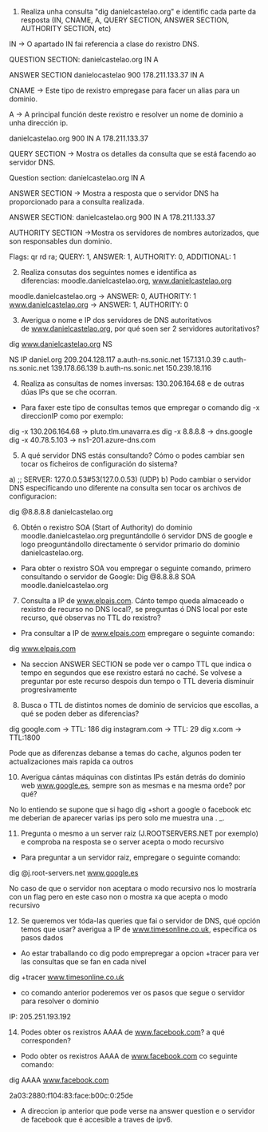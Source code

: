 1. Realiza unha consulta "dig danielcastelao.org" e identific cada parte da resposta (IN, CNAME, A, QUERY SECTION, ANSWER SECTION, AUTHORITY SECTION, etc)

IN → 	O apartado IN fai referencia a clase do rexistro DNS.

QUESTION SECTION:
danielcastelao.org
IN A

ANSWER SECTION
danielocastelao 900 178.211.133.37
IN A

CNAME → Este tipo de rexistro empregase para facer un alias para un dominio.

A → A principal función deste rexistro e resolver un nome de dominio a unha dirección ip.

danielcastelao.org   900  IN  A  178.211.133.37

QUERY SECTION → Mostra os detalles da consulta que se está facendo ao servidor DNS.

Question section:
danielcastelao.org   IN   A

ANSWER SECTION → Mostra a resposta que o servidor DNS ha proporcionado para a consulta realizada.

ANSWER SECTION:
danielcastelao.org  900  IN  A  178.211.133.37

AUTHORITY SECTION →Mostra os servidores de nombres autorizados, que son responsables dun dominio.

Flags: qr rd ra; QUERY: 1, ANSWER: 1, AUTHORITY: 0, ADDITIONAL: 1

2. Realiza consutas dos seguintes nomes e identifica as diferencias: moodle.danielcastelao.org, www.danielcastelao.org

moodle.danielcastelao.org → ANSWER: 0, AUTHORITY: 1
www.danielcastelao.org    → ANSWER: 1, AUTHORITY: 0

3. Averigua o nome e IP dos servidores de DNS autoritativos de www.danielcastelao.org, por qué soen ser 2 servidores autoritativos?

dig www.danielcastelao.org NS

NS                                    IP
daniel.org                         209.204.128.117
a.auth-ns.sonic.net           157.131.0.39
c.auth-ns.sonic.net           139.178.66.139
b.auth-ns.sonic.net           150.239.18.116

4. Realiza as consultas de nomes inversas: 130.206.164.68 e de outras dúas IPs que se che ocorran.

- Para faxer este tipo de consultas temos que empregar o comando dig -x direccionIP como por exemplo:

dig -x 130.206.164.68 → pluto.tlm.unavarra.es
dig -x 8.8.8.8               → dns.google
dig -x 40.78.5.103       → ns1-201.azure-dns.com

5. A qué servidor DNS estás consultando? Cómo o podes cambiar sen tocar os ficheiros de configuración do sistema?

a) ;; SERVER: 127.0.0.53#53(127.0.0.53) (UDP)
b) Podo cambiar o servidor DNS especificando uno diferente na consulta sen tocar os archivos de configuracion:

dig @8.8.8.8 danielcastelao.org

6. Obtén o rexistro SOA (Start of Authority) do dominio moodle.danielcastelao.org preguntándolle ó servidor DNS de google e logo preoguntándollo directamente ó servidor primario do dominio danielcastelao.org.

- Para obter o rexistro SOA vou empregar o seguinte comando, primero consultando o servidor de Google:
Dig @8.8.8.8 SOA moodle.danielcastelao.org

7. Consulta a IP de www.elpais.com. Cánto tempo queda almaceado o rexistro de recurso no DNS local?, se preguntas ó DNS local por este recurso, qué observas no TTL do rexistro?

- Pra consultar a IP de www.elpais.com empregare o seguinte comando:

dig www.elpais.com

- Na seccion ANSWER SECTION se pode ver o campo TTL que indica o tempo en segundos que ese rexistro estará no caché. Se volvese a preguntar por este recurso despois dun tempo o TTL deveria disminuir progresivamente

8. Busca o TTL de distintos nomes de dominio de servicios que escollas, a qué se poden deber as diferencias?

dig google.com → TTL: 186
dig instagram.com → TTL: 29
dig x.com → TTL:1800


Pode que as diferenzas debanse a temas do cache, algunos poden ter actualizaciones mais rapida ca outros





10. Averigua cántas máquinas con distintas IPs están detrás do dominio web www.google.es, sempre son as mesmas e na mesma orde? por qué?

No lo entiendo se supone que si hago dig +short  a google o facebook etc me deberian de aparecer varias ips pero solo me muestra una . _.


11. Pregunta o mesmo a un server raiz (J.ROOTSERVERS.NET por exemplo) e comproba na resposta se o server acepta o modo recursivo

- Para preguntar a un servidor raiz, empregare o seguinte comando:

dig @j.root-servers.net www.google.es

No caso de que o servidor non aceptara o modo recursivo nos lo mostraría con un flag pero en este caso non o mostra xa que acepta o modo recursivo

12. Se queremos ver tóda-las queries que fai o servidor de DNS, qué opción temos que usar? averigua a IP de www.timesonline.co.uk, especifica os pasos dados

- Ao estar traballando co dig podo emprepregar a opcion +tracer para ver las consultas que se fan en cada nivel

dig +tracer www.timesonline.co.uk

- co comando anterior poderemos ver os pasos que segue o servidor para resolver o dominio

IP: 205.251.193.192

14. Podes obter os rexistros AAAA de www.facebook.com? a qué corresponden?

- Podo obter os rexistros AAAA de www.facebook.com co seguinte comando:

dig AAAA www.facebook.com

2a03:2880:f104:83:face:b00c:0:25de

- A direccion ip anterior que pode verse na answer question e o servidor de facebook que é accesible a traves de ipv6.
